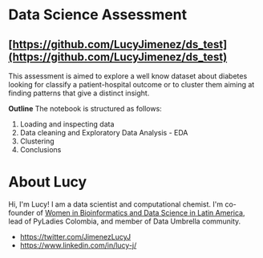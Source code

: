 # Data Science Assessment

## [https://github.com/LucyJimenez/ds_test](https://github.com/LucyJimenez/ds_test)

This assessment is aimed to explore a well know dataset about diabetes looking for classify a patient-hospital outcome or to cluster them aiming at finding patterns that give a distinct insight.

**Outline**
The notebook is structured as follows:

1. Loading and inspecting data
2. Data cleaning and Exploratory Data Analysis - EDA
3. Clustering
4. Conclusions 

# About Lucy
Hi, I'm Lucy! I am a data scientist and computational chemist. I'm co-founder of [Women in Bioinformatics and Data Science in Latin America](https://wbds.la/), lead of PyLadies Colombia, and member of Data Umbrella community.

* https://twitter.com/JimenezLucyJ
* https://www.linkedin.com/in/lucy-j/
